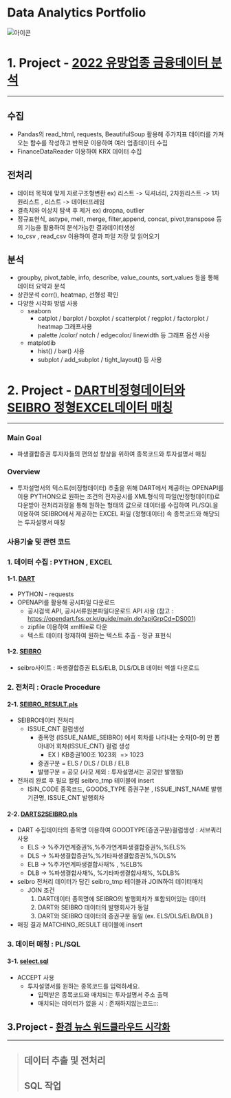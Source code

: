 # Data Analytics Portfolio
![아이콘](https://cdn.iconscout.com/icon/premium/png-256-thumb/data-analysis-1565652-1327717.png)

 # 1. Project - [2022 유망업종 금융데이터 분석](https://github.com/jieunlee-hi/Portfolio/tree/main/finance_naver)
 ------------
 ## 수집
 * Pandas의 read_html, requests, BeautifulSoup 활용해 주가지표 데이터를 가져오는 함수를 작성하고 반복문 이용하여 여러 업종데이터 수집
 * FinanceDataReader 이용하여 KRX 데이터 수집
 ## 전처리
 * 데이터 목적에 맞게 자료구조형변환 ex) 리스트 -> 딕셔너리,  2차원리스트 -> 1차원리스트 , 리스트 -> 데이터프레임
 * 결측치와 이상치 탐색 후 제거 ex) dropna, outlier 
 * 정규표현식, astype, melt, merge, filter,append, concat, pivot,transpose 등의 기능을 활용하여 분석가능한 결과데이터생성
 * to_csv , read_csv 이용하여 결과 파일 저장 및 읽어오기
## 분석
   * groupby, pivot_table, info, describe, value_counts, sort_values 등을 통해 데이터 요약과 분석
   * 상관분석 corr(), heatmap, 선형성 확인
   * 다양한 시각화 방법 사용
     * seaborn
       * catplot / barplot / boxplot / scatterplot / regplot / factorplot / heatmap 그래프사용
       * palette /color/ notch / edgecolor/ linewidth 등 그래프 옵션 사용
     * matplotlib
       * hist() / bar() 사용
       * subplot / add_subplot / tight_layout() 등 사용

 # 2. Project - [DART비정형데이터와 SEIBRO 정형EXCEL데이터 매칭](https://github.com/jieunlee-hi/Portfolio/tree/main/dart_seibro)
 ------------
### Main Goal
  + 파생결합증권 투자자들의 편의성 향상을 위하여 종목코드와 투자설명서 매칭
### Overview
  + 투자설명서의 텍스트(비정형데이터) 추출을 위해 DART에서 제공하는 OPENAPI를 이용
  PYTHON으로 원하는 조건의 전자공시를  XML형식의 파일(반정형데이터)로 다운받아 전처리과정을 통해 원하는 형태의 값으로 데이터를 수집하여 
  PL/SQL을 이용하여 SEIBRO에서 제공하는 EXCEL 파일 (정형데이터) 속 종목코드와 해당되는 투자설명서 매칭
  
### 사용기술 및 관련 코드

### 1. 데이터 수집 : PYTHON , EXCEL
#### 1-1. [DART](https://github.com/jieunlee-hi/Portfolio/blob/main/dart_seibro/DART_Crawling.py)
* PYTHON - requests
* OPENAPI를 활용해 공시파일 다운로드 
  * 공시검색 API, 공시서류원본파일다운로드 API 사용 (참고 : https://opendart.fss.or.kr/guide/main.do?apiGrpCd=DS001)
  * zipfile 이용하여 xmlfile로 다운 
  * 텍스트 데이터 정제하여 원하는 텍스트 추출 - 정규 표현식  
#### 1-2. [SEIBRO](https://seibro.or.kr/websquare/control.jsp?w2xPath=/IPORTAL/user/derivCombi/BIP_CNTS07015V.xml&menuNo=199)
  * seibro사이트 : 파생결합증권 ELS/ELB, DLS/DLB 데이터 엑셀 다운로드 
    
### 2. 전처리 : Oracle Procedure
#### 2-1. [SEIBRO_RESULT.pls](https://github.com/jieunlee-hi/Portfolio/blob/main/dart_seibro/SEIBRO_RESULT.pls)
* SEIBRO데이터 전처리 
  * ISSUE_CNT 컬럼생성
    * 종목명 (ISSUE_NAME_SEIBRO) 에서 회차를 나타내는 숫자[0-9] 만 뽑아내어 회차(ISSUE_CNT) 컬럼 생성
        * EX ) KB증권100조 1023회  => 1023
    * 증권구분 =  ELS / DLS / DLB / ELB 
    * 발행구분 = 공모 (사모 제외 : 투자설명서는 공모만 발행됨)
* 전처리 완료 후 필요 컬럼 seibro_tmp 테이블에 insert 
  * ISIN_CODE 종목코드, GOODS_TYPE 증권구분 , ISSUE_INST_NAME 발행기관명, ISSUE_CNT 발행회차
  
#### 2-2. [DARTS2SEIBRO.pls](https://github.com/jieunlee-hi/Portfolio/blob/main/dart_seibro/DARTS2SEIBRO.pls)
* DART 수집데이터의 종목명 이용하여 GOODTYPE(증권구분)컬럼생성 : 서브쿼리사용
   * ELS -> %주가연계증권%,%주가연계파생결합증권%,%ELS%
   * DLS -> %파생결합증권%,%기타파생결합증권%,%DLS%
   * ELB -> %주가연계파생결합사채% , %ELB%
   * DLB -> %파생결합사채%, %기타파생결합사채%, %DLB%
* seibro 전처리 데이터가 담긴 seibro_tmp 테이블과 JOIN하여 데이터매치
   * JOIN 조건 
     1. DART데이터 종목명에 SEIBRO의 발행회차가 포함되어있는 데이터
     2. DART와 SEIBRO 데이터의 발행회사가 동일
     3. DART와 SEIBRO 데이터의 증권구분 동일 (ex. ELS/DLS/ELB/DLB ) 
* 매칭 결과 MATCHING_RESULT 테이블에 insert

### 3. 데이터 매칭 : PL/SQL 
#### 3-1. [select.sql](https://github.com/jieunlee-hi/Portfolio/blob/main/dart_seibro/select.sql)
* ACCEPT 사용 
  * 투자설명서를 원하는 종목코드를 입력하세요.
    * 입력받은 종목코드와 매치되는 투자설명서 주소 출력
    * 매치되는 데이터가 없을 시 : 존재하지않는코드:::
  

 ## 3.Project  - [환경 뉴스 워드클라우드 시각화](https://github.com/jieunlee-hi/Portfolio/tree/main/environment_news)
 ------------
> ## 데이터 추출 및 전처리
> ## SQL 작업

  
